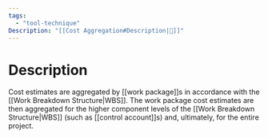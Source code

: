 ```yaml
---
tags:
  - "tool-technique"
Description: "[[Cost Aggregation#Description|📝]]"
---
```

# Description
Cost estimates are aggregated by [[work package]]s in accordance with the [[Work Breakdown Structure|WBS]]. The work package cost estimates are then aggregated for the higher component levels of the [[Work Breakdown Structure|WBS]] (such as [[control account]]s) and, ultimately, for the entire project.
